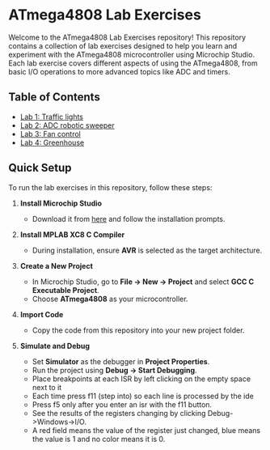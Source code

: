 # ATmega4808 Lab Exercises

Welcome to the ATmega4808 Lab Exercises repository! This repository contains a collection of lab exercises designed to help you learn and experiment with the ATmega4808 microcontroller using Microchip Studio. Each lab exercise covers different aspects of using the ATmega4808, from basic I/O operations to more advanced topics like ADC and timers.

## Table of Contents
  
- [Lab 1: Traffic lights](https://github.com/GrigorisTzortzakis/Atmega4808-lab-excersices/tree/main/Lab%201/Traffic%20lights)
- [Lab 2: ADC robotic sweeper](https://github.com/GrigorisTzortzakis/Atmega4808-lab-excersices/tree/main/Lab%202/Adc%20robotic%20sweeper)
- [Lab 3: Fan control](https://github.com/GrigorisTzortzakis/Atmega4808-lab-excersices/tree/main/Lab%203/Fan%20control)
- [Lab 4: Greenhouse](https://github.com/GrigorisTzortzakis/Atmega4808-lab-excersices/tree/main/Lab%204/Green%20house)

## Quick Setup

To run the lab exercises in this repository, follow these steps:

1. **Install Microchip Studio**  
   - Download it from [here](https://www.microchip.com/mplab/microchip-studio) and follow the installation prompts.

2. **Install MPLAB XC8 C Compiler**  
   - During installation, ensure **AVR** is selected as the target architecture.

3. **Create a New Project**  
   - In Microchip Studio, go to **File → New → Project** and select **GCC C Executable Project**.
   - Choose **ATmega4808** as your microcontroller.

4. **Import Code**  
   - Copy the code from this repository into your new project folder.

5. **Simulate and Debug**  
   - Set **Simulator** as the debugger in **Project Properties**.
   - Run the project using **Debug → Start Debugging**.
   - Place breakpoints at each ISR by left clicking on the empty space next to it
   - Each time press f11 (step into) so each line is processed by the ide
   - Press f5 only after you enter an isr with the f11 button.
   - See the results of the registers changing by clicking Debug->Windows->I/O.
   - A red field means the value of the register just changed, blue means the value is 1 and no color means it is 0.
  



